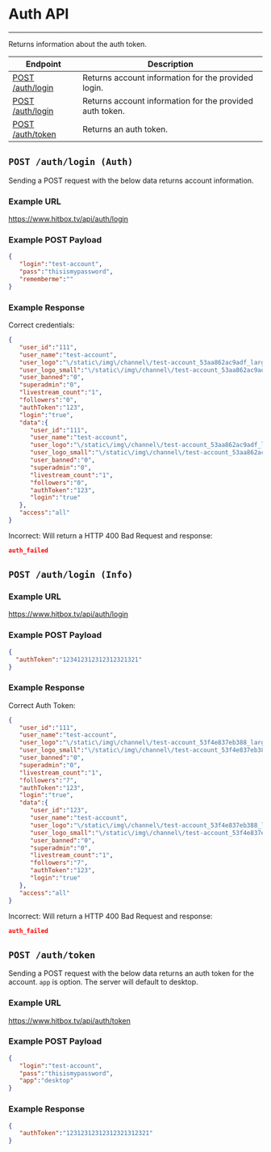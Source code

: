 # Auth API
***

Returns information about the auth token.

| Endpoint | Description |
| ---- | --------------- |
| [POST /auth/login](/auth/login.md#post-authlogin-auth) | Returns account information for the provided login. |
| [POST /auth/login](/auth/login.md#post-authlogin-info) | Returns account information for the provided auth token. |
| [POST /auth/token](/auth/login.md#post-authtoken) | Returns an auth token.

## `POST /auth/login (Auth)`

Sending a POST request with the below data returns account information.

### Example URL

https://www.hitbox.tv/api/auth/login

### Example POST Payload

```json
{
   "login":"test-account",
   "pass":"thisismypassword",
   "rememberme":""
}
```

### Example Response 

Correct credentials:
```json
{
   "user_id":"111",
   "user_name":"test-account",
   "user_logo":"\/static\/img\/channel\/test-account_53aa862ac9adf_large.png",
   "user_logo_small":"\/static\/img\/channel\/test-account_53aa862ac9adf_small.png",
   "user_banned":"0",
   "superadmin":"0",
   "livestream_count":"1",
   "followers":"0",
   "authToken":"123",
   "login":"true",
   "data":{
      "user_id":"111",
      "user_name":"test-account",
      "user_logo":"\/static\/img\/channel\/test-account_53aa862ac9adf_large.png",
      "user_logo_small":"\/static\/img\/channel\/test-account_53aa862ac9adf_small.png",
      "user_banned":"0",
      "superadmin":"0",
      "livestream_count":"1",
      "followers":"0",
      "authToken":"123",
      "login":"true"
   },
   "access":"all"
}
```

Incorrect:
Will return a HTTP 400 Bad Request and response:

```json
auth_failed
```

## `POST /auth/login (Info)`

### Example URL

https://www.hitbox.tv/api/auth/login

### Example POST Payload

```json
{
  "authToken":"123412312312312321321"
}
```

### Example Response 

Correct Auth Token:
```json
{
   "user_id":"111",
   "user_name":"test-account",
   "user_logo":"\/static\/img\/channel\/test-account_53f4e837eb388_large.png",
   "user_logo_small":"\/static\/img\/channel\/test-account_53f4e837eb388_small.png",
   "user_banned":"0",
   "superadmin":"0",
   "livestream_count":"1",
   "followers":"7",
   "authToken":"123",
   "login":"true",
   "data":{
      "user_id":"123",
      "user_name":"test-account",
      "user_logo":"\/static\/img\/channel\/test-account_53f4e837eb388_large.png",
      "user_logo_small":"\/static\/img\/channel\/test-account_53f4e837eb388_small.png",
      "user_banned":"0",
      "superadmin":"0",
      "livestream_count":"1",
      "followers":"7",
      "authToken":"123",
      "login":"true"
   },
   "access":"all"
}
```

Incorrect:
Will return a HTTP 400 Bad Request and response:

```json
auth_failed
```

## `POST /auth/token`

Sending a POST request with the below data returns an auth token for the account. `app` is option. The server will default to desktop.

### Example URL

https://www.hitbox.tv/api/auth/token

### Example POST Payload

```json
{
   "login":"test-account",
   "pass":"thisismypassword",
   "app":"desktop"
}
```

### Example Response

```json
{
   "authToken":"12312312312312321312321"
}
```
